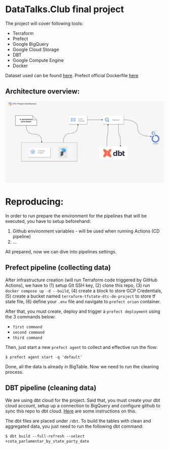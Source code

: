 # DataTalks.Club final project

The project will cover following tools:
- Terraform
- Prefect
- Google BigQuery
- Google Cloud Storage
- DBT
- Google Compute Engine
- Docker

Dataset used can be found [here](https://www2.camara.leg.br/transparencia/cota-para-exercicio-da-atividade-parlamentar/dados-abertos-cota-parlamentar). Prefect official Dockerfile [here](https://github.com/PrefectHQ/prefect/blob/main/Dockerfile)

## Architecture overview:
![Architecture overview](./assets/architecture_v1.png "Architecture overview - v.1")


# Reproducing:
In order to run prepare the environment for the pipelines that will be executed, you have to setup beforehand:   
1. Github environment variables - will be used when running Actions (CD pipeline)
2. ...

All prepared, now we can dive into pipelines settings.

## Prefect pipeline (collecting data)

After infrastructure creation (will run Terraform code triggered by GitHub Actions), we have to (1) setup Git SSH key, (2) clone this repo, (3) run `docker compose up -d --build`, (4) create a block to store GCP Credentials, (5) create a bucket named `terraform-tfstate-dtc-de-project` to store tf state file, (6) define your `.env` file and navigate to `prefect orion` container.

After that, you must create, deploy and trigger a `prefect deployment` using the 3 commands below:
- `first command`
- `second command`
- `third command`

Then, just start a new `prefect agent` to collect and effective run the flow:   
```
$ prefect agent start -q 'default'
``` 

Done, all the data is already in BigTable. Now we need to run the cleaning process.

## DBT pipeline (cleaning data)

We are using dbt cloud for the project. Said that, you must create your dbt cloud account, setup up a connection to BigQuery and configure github to sync this repo to dbt cloud. [Here](https://docs.getdbt.com/docs/cloud/connect-data-platform/connect-your-database#connecting-to-bigquery) are some instructions on this.

The dbt files are placed under `/dbt`. To build the tables with clean and aggregated data, you just need to run the following dbt command:

```
$ dbt build --full-refresh --select +cota_parlamentar_by_state_party_date
```
